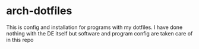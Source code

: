 # arch-dotfiles
This is config and installation for programs with my dotfiles. I have done nothing with the DE itself but software and program config are taken care of in this repo
